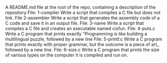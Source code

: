 A README.md file at the root of the repo, containing a description of the repository
File: 1-compiler Write a script that compiles a C file but does not link.
File 2-assembler Write a script that generates the assembly code of a C code and save it in an output file.
File: 3-name Write a script that compiles a C file and creates an executable named cisfun.
File: 4-puts.c Write a C program that prints exactly "Programming is like building a multilingual puzzle, followed by a new line
File: 5-printf.c Write a C program that prints exactly with proper grammar, but the outcome is a piece of art,, followed by a new line.
File: 6-size.c Write a C program that prints the size of various types on the computer it is compiled and run on.
